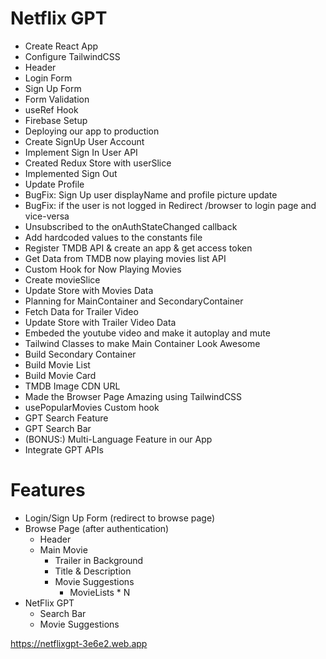 # Netflix GPT

- Create React App
- Configure TailwindCSS
- Header
- Login Form
- Sign Up Form
- Form Validation
- useRef Hook
- Firebase Setup
- Deploying our app to production
- Create SignUp User Account
- Implement Sign In User API
- Created Redux Store with userSlice
- Implemented Sign Out
- Update Profile
- BugFix: Sign Up user displayName and profile picture update
- BugFix: if the user is not logged in Redirect /browser to login page and vice-versa
- Unsubscribed to the onAuthStateChanged callback
- Add hardcoded values to the constants file
- Register TMDB API & create an app & get access token
- Get Data from TMDB now playing movies list API
- Custom Hook for Now Playing Movies
- Create movieSlice
- Update Store with Movies Data
- Planning for MainContainer and SecondaryContainer
- Fetch Data for Trailer Video
- Update Store with Trailer Video Data
- Embeded the youtube video and make it autoplay and mute
- Tailwind Classes to make Main Container Look Awesome
- Build Secondary Container
- Build Movie List
- Build Movie Card
- TMDB Image CDN URL
- Made the Browser Page Amazing using TailwindCSS
- usePopularMovies Custom hook
- GPT Search Feature
- GPT Search Bar
- (BONUS:) Multi-Language Feature in our App
- Integrate GPT APIs

# Features

- Login/Sign Up Form (redirect to browse page)
- Browse Page (after authentication)
  - Header
  - Main Movie
    - Trailer in Background
    - Title & Description
    - Movie Suggestions
      - MovieLists * N
- NetFlix GPT
  - Search Bar
  - Movie Suggestions

https://netflixgpt-3e6e2.web.app
